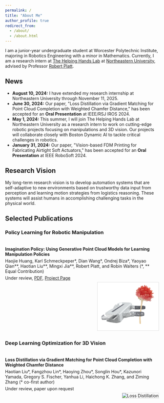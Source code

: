 ```yaml
---
permalink: /
title: "About Me"
author_profile: true
redirect_from: 
  - /about/
  - /about.html
---
```


I am a junior-year undergraduate student at Worcester Polytechnic Institute, majoring in Robotics Engineering with a minor in Mathematics. Currently, I am a research intern at [The Helping Hands Lab](https://www2.ccs.neu.edu/research/helpinghands/) at [Northeastern University](https://www.northeastern.edu/), advised by Professor [Robert Platt](https://www.khoury.northeastern.edu/people/robert-platt/).

## News

- **August 10, 2024:** I have extended my research internship at Northeastern University through November 11, 2025.
- **June 30, 2024:** Our paper, "Loss Distillation via Gradient Matching for Point Cloud Completion with Weighted Chamfer Distance," has been accepted for an **Oral Presentation** at IEEE/RSJ IROS 2024.
- **May 1, 2024:** This summer, I will join The Helping Hands Lab at Northeastern University as a research intern to work on cutting-edge robotic projects focusing on manipulations and 3D vision. Our projects will collaborate closely with Boston Dynamic AI to tackle critical challenges in robotics.
- **January 31, 2024:** Our paper, "Vision-based FDM Printing for Fabricating Airtight Soft Actuators," has been accepted for an **Oral Presentation** at IEEE RoboSoft 2024.

## Research Vision

My long-term research vision is to develop automation systems that are self-adaptive to new environments based on trustworthy data input from perception and learning motion strategies from logistics reasoning. These systems will assist humans in accomplishing challenging tasks in the physical world.

## Selected Publications

<div class="selected-publications">
  <h3>Policy Learning for Robotic Manipulation</h3>
  
  <div class="publication">
    <h4>Imagination Policy: Using Generative Point Cloud Models for Learning Manipulation Policies</h4>
    <p>Haojie Huang, Karl Schmeckpeper*, Dian Wang*, Ondrej Biza*, Yaoyao Qian**, Haotian Liu**, Mingxi Jia**, Robert Platt, and Robin Walters (*, ** Equal Contribution)</p>
    <p>Under review, <a href="#">PDF</a>, <a href="#">Project Page</a></p>
    <img src="images/imgPolicy.png" alt="Imagination Policy" style="max-width: 200px; float: right; margin-left: 15px;">
  </div>

  <h3>Deep Learning Optimization for 3D Vision</h3>

  <div class="publication">
    <h4>Loss Distillation via Gradient Matching for Point Cloud Completion with Weighted Chamfer Distance</h4>
    <p>Haotian Liu*, Fangzhou Lin*, Haoying Zhou*, Songlin Hou*, Kazunori Yamada, Gregory S. Fischer, Yanhua Li, Haichong K. Zhang, and Ziming Zhang (* co-first author)</p>
    <p>Under review, paper upon request</p>
    <img src="/images/loss_distillation.jpg" alt="Loss Distillation" style="max-width: 200px; float: right; margin-left: 15px;">
  </div>
</div>

<style>
  .selected-publications {
    margin-top: 20px;
  }
  .publication {
    margin-bottom: 30px;
    overflow: hidden;
  }
  .publication h4 {
    margin-bottom: 5px;
  }
  .publication p {
    margin: 5px 0;
  }
  .publication img {
    border: 1px solid #ddd;
  }
</style>
